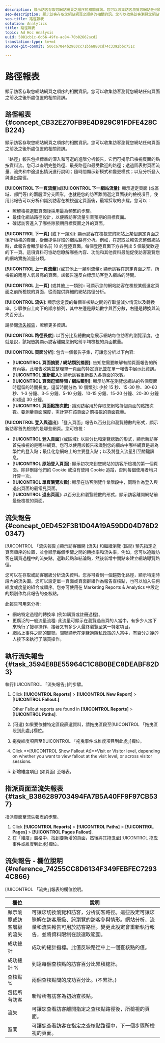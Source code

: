 ```yaml
---
description: 顯示訪客存取您網站網頁之順序的相關資訊。您可以收集訪客瀏覽您網站任何頁面之前及之後所處位置的相關資訊。
seo-description: 顯示訪客存取您網站網頁之順序的相關資訊。您可以收集訪客瀏覽您網站任何頁面之前及之後所處位置的相關資訊。
seo-title: 路徑報表
solution: Analytics
title: 路徑報表
topic: Ad Hoc Analysis
uuid: 5881cb1c-6d66-49fe-ac84-70b82662acd2
translation-type: tm+mt
source-git-commit: 506c670e4b2903cc71bb6880cd74c3392bbc751c

---
```



# 路徑報表

顯示訪客存取您網站網頁之順序的相關資訊。您可以收集訪客瀏覽您網站任何頁面之前及之後所處位置的相關資訊。

## 路徑報表 {#concept_CB32E270FB9E4D929C91FDFE428CB224}

顯示訪客存取您網站網頁之順序的相關資訊。您可以收集訪客瀏覽您網站任何頁面之前及之後所處位置的相關資訊。

「路徑」報告包括標準的深入和可選的進階分析報告，它們可揭示已檢視頁面的點按資料流。您可以查明完整路徑、最長路徑和最受歡迎的路徑；透過圖表對頁面流量、流失和中途退出情況進行說明；隨時間顯示新模式和變更模式；以及分析登入與退出路徑。

**[!UICONTROL 下一頁流量]**&#x200B;或&#x200B;**[!UICONTROL 下一網站流量]**: 顯示選定頁面 (或區域、部門等) 的兩層深分支圖形，也就是您的訪客離開選定頁面後的檢視項目。使用此報告可以分析和識別訪客在檢視選定頁面後，最常採取的步驟。您可以︰

* 瞭解檢視選取頁面後採用最為頻繁的步驟。
* 最佳化網站路徑設計，以便將訪客流量引至預期的目標頁面。
* 確認訪客進入了哪些除預期目標頁面之外的頁面。

**[!UICONTROL 下一頁]** (或下一類別): 顯示訪客在檢視您的網站上某個選定頁面之後所檢視的頁面，從而提供詳細的網站路徑分析。例如，在選取並報告您整個網站時，此報告會顯示排名前 10 的登陸頁面，每個登陸頁面下方各列出 5 個最受歡迎的下一頁。這項資料可協助您瞭解哪些內容、功能和其他資料最能促使訪客瀏覽您的網站實施流量分類。

**[!UICONTROL 上一頁流量]** (或其他上一類別流量): 顯示訪客在選定頁面之前，所檢視的兩層人氣最高的頁面。該報告還反白標示訪客登入網站的時間。

**[!UICONTROL 上一頁]** (或其他上一類別): 可顯示您的網站訪客在檢視某個選定頁面之前所檢視的頁面，從而提供詳細的網站路徑分析。

**[!UICONTROL 流失]**: 顯示您定義的每個查核點之間的存取量減少情況以及轉換率。步驟依自上向下的順序排列，其中左邊是原始數字與百分數，右邊是轉換與流失百分比。

請參閱[流失報告](../../analyze/ad-hoc-analysis/c-reports-paths.md#concept_0ED452F3B1D04A19A59DD04D76D20347)，瞭解更多資訊。

**[!UICONTROL 路徑長度]**: 以百分比及總數向您展示網站每位訪客的瀏覽深度。也就是說，該報告將顯示訪客離開您網站前平均檢視的頁面數量。

**[!UICONTROL 頁面分析]**: 包含一個報告子集，可讓您分析以下內容:

* **[!UICONTROL 頁面摘要 / 網站類別摘要]**: 告知您需要瞭解有關頁面報告的所有內容。此報告收集並整理單一頁面的特定資訊並在單一報告中展示此資訊。
* **[!UICONTROL 重新載入]**: 顯示訪客重新載入各頁面的次數。
* **[!UICONTROL 頁面逗留時間 / 網站類別]**: 顯示訪客在瀏覽您網站的各個頁面時逗留的時間長度。逗留時間分為 10 個類別: 少於 15 秒、15-30 秒、30-60 秒、1-3 分鐘、3-5 分鐘、5-10 分鐘、10-15 分鐘、15-20 分鐘、20-30 分鐘和超過 30 分鐘。
* **[!UICONTROL 頁面點按次數]**: 識別訪客用於存取您網站每個頁面的點按次數。要測量頁面深度，需計算在該頁面之前檢視的頁面數量。

**[!UICONTROL 登入與退出]**:「登入頁面」報告以百分比和瀏覽總數的形式，顯示新訪客首先檢視的是哪些網頁。您可檢視︰

* **[!UICONTROL 登入頁面]** (或區域): 以百分比和瀏覽總數的形式，顯示新訪客首先檢視的是哪些網頁。您可以使用該報告來識別您的網站中哪些網頁是最為繁忙的登入點；最佳化您網站上的主要登入點；以及將登入流量引至關鍵訊息。
* **[!UICONTROL 原始登入頁面]**: 顯示初次來到您網站的訪客所檢視的第一個頁面。除非刪除他們的 Cookie 或沒有使用 Cookie 追蹤，否則每個使用者均只計算一次。
* **[!UICONTROL 單頁瀏覽次數]**: 顯示在訪客瀏覽作業階段中，同時作為登入與退出頁面的最常見頁面。
* **[!UICONTROL 退出頁面]**: 以百分比和瀏覽總數的形式，顯示訪客離開網站前最後檢視的頁面。

## 流失報告 {#concept_0ED452F3B1D04A19A59DD04D76D20347}

[!UICONTROL 「流失報告」]顯示訪客離開 (流失) 和繼續瀏覽 (區間) 預先指定之頁面順序的位置，並會顯示每個步驟之間的轉換率和流失率。例如，您可以追蹤訪客在購買過程中的流失點。選取起點和結論點，然後新增中間點來建立網站導覽路徑。

<!-- 

c_reports_fallout.xml

 -->

您可以在存取或訪客層級分析流失資料。您亦可看到一個趨勢化路徑，顯示特定時段內的流失圖。您可以設定單一頁面或頁面群組作為報告查核點，也可以加入任何維度或度量的組合或順序。您亦可使用在 Marketing Reports &amp; Analytics 中設定的類別作為此報告的查核點。

此報告可用來分析:

* 網站特定過程的轉換率 (例如購買或註冊過程)。
* 更廣泛的一般流量流程: 此流量可顯示在瀏覽過首頁的人當中，有多少人接下來執行了搜尋操作，接著又有多少人最終瀏覽至某一特定項目。
* 網站上事件之間的關聯。關聯顯示在瀏覽過隱私政策的人當中，有百分之幾的人接下來執行了購買操作。

## 執行流失報告 {#task_3594E8BE55964C1C8B0BEC8DEABF82D3}

執行[!UICONTROL 「流失報告」]的步驟。

<!-- 

t_fallout.xml

 -->

1. Click **[!UICONTROL Reports]** &gt; **[!UICONTROL New Report]** &gt; **[!UICONTROL Fallout.]**

   Other Fallout reports are found in **[!UICONTROL Reports]** &gt; **[!UICONTROL Paths]**.

1. (可選) 如果要依據特定區段篩選資料，請拖曳區段至[!UICONTROL 「拖曳區段到此處」]欄位。
1. 拖曳維度項目至[!UICONTROL 「拖曳事件或維度項目到此處」]欄位。
1. Click **[!UICONTROL Show Fallout At]**Visit or Visitor level, depending on whether you want to view fallout at the visit level, or across visitor sessions.
1.  新增維度項目 (如頁面) 至報表。

## 指派頁面至流失報表 {#task_B386289703494FA7B5A40FF9F97CB537}

指派頁面至流失報表的步驟。

<!-- 

t_fallout_assign_pages.xml

 -->

1. Click **[!UICONTROL Reports]** &gt; **[!UICONTROL Paths]** &gt; **[!UICONTROL Pages]** &gt; **[!UICONTROL Pages Fallout]**.
1. 在「維度」窗格中，找到要新增的頁面，然後將其拖曳至[!UICONTROL 拖曳事件或維度到此處]欄位。

## 流失報告 - 欄位說明 {#reference_74255CC8D6134F349FEBFEC72934C866}

[!UICONTROL 「流失」]報表的欄位說明。

<!-- 

r_dsc_fallout.xml

 -->

| 欄位 | 說明 |
|--- |--- |
| 顯示瀏覽或訪客層級的流失 | 可讓您切換瀏覽和訪客，分析訪客路徑。這些設定可讓您瞭解在訪客層級、跨瀏覽的訪客參與情形。網站分析、流量和流失報告可用於訪客路徑。變更此設定會重新執行報告，並將資料限制在該選取範圍。 |
| 成功總計 | 成功的總計指標。此值反映路徑中上一個查核點的值。 |
| 成功總計 % | 到達每個查核點的訪客百分比累積總計。 |
| 查核點 % | 兩個查核點間的成功百分比。(不累計。) |
| 包括所有訪客 | 新增所有訪客為初始查核點。 |
| 流失 | 可讓您查看訪客離開指定之查核點路徑後，所檢視的頁面。 |
| 區間 | 可讓您查看訪客在指定之查核點路徑中，下一個步驟所檢視的頁面。 |

